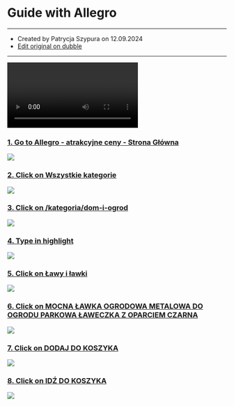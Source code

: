 Guide with Allegro
==================

* * *

*   Created by Patrycja Szypura on 12.09.2024
*   [Edit original on dubble](https://dubble.so/guides/guide-with-allegro-f1zyax4rfp0yc0fc7py5)

* * *

<video controls=""><source src="https://dubble.so/media/video/cc092b49-6c24-4e41-9ba1-b738b5a480f7" type="video/mp4"></video>

### [1\. Go to Allegro - atrakcyjne ceny - Strona Główna](https://allegro.pl/?utm_source=google&utm_medium=cpc&utm_campaign=b2b-ab-ppc-pmax&gad_source=1&gclid=CjwKCAjwooq3BhB3EiwAYqYoEgnkpXUWcjOotwkEYF7Xr6B6gdO-tZS9ogiGd5IyJA7mtjLWwTRXcBoCUJUQAvD_BwE)

![](https://dubble-prod-01.s3.amazonaws.com/assets/347b45f2-d079-4b1b-8836-454a8d87cdc9.png?0)

### [2\. Click on Wszystkie kategorie](https://allegro.pl/?utm_source=google&utm_medium=cpc&utm_campaign=b2b-ab-ppc-pmax&gad_source=1&gclid=CjwKCAjwooq3BhB3EiwAYqYoEgnkpXUWcjOotwkEYF7Xr6B6gdO-tZS9ogiGd5IyJA7mtjLWwTRXcBoCUJUQAvD_BwE)

![](https://d3q7ie80jbiqey.cloudfront.net/media/image/zoom/889d0418-c7e0-45a0-9b1d-3e52c5c4bb92/2.5/51.792929182837/11.412104406?0)

### [3\. Click on /kategoria/dom-i-ogrod](https://allegro.pl/?utm_source=google&utm_medium=cpc&utm_campaign=b2b-ab-ppc-pmax&gad_source=1&gclid=CjwKCAjwooq3BhB3EiwAYqYoEgnkpXUWcjOotwkEYF7Xr6B6gdO-tZS9ogiGd5IyJA7mtjLWwTRXcBoCUJUQAvD_BwE)

![](https://d3q7ie80jbiqey.cloudfront.net/media/image/zoom/7c66ecac-fc14-484c-ad2d-0d73168ae1d8/2.5/51.792929182837/11.412104406?0)

### [4\. Type in highlight](https://allegro.pl/?utm_source=google&utm_medium=cpc&utm_campaign=b2b-ab-ppc-pmax&gad_source=1&gclid=CjwKCAjwooq3BhB3EiwAYqYoEgnkpXUWcjOotwkEYF7Xr6B6gdO-tZS9ogiGd5IyJA7mtjLWwTRXcBoCUJUQAvD_BwE)

![](https://d3q7ie80jbiqey.cloudfront.net/media/image/zoom/04c6651a-3b9a-4b9e-8446-eadb8bdf74e4/2.5/13.456890111706/11.412104406?0)

### [5\. Click on Ławy i ławki](https://allegro.pl/?utm_source=google&utm_medium=cpc&utm_campaign=b2b-ab-ppc-pmax&gad_source=1&gclid=CjwKCAjwooq3BhB3EiwAYqYoEgnkpXUWcjOotwkEYF7Xr6B6gdO-tZS9ogiGd5IyJA7mtjLWwTRXcBoCUJUQAvD_BwE)

![](https://d3q7ie80jbiqey.cloudfront.net/media/image/zoom/7f86629f-717e-4d9d-9271-f94c03f118df/1.6490871438291/40.532106341738/24.236310799459?0)

### [6\. Click on MOCNA ŁAWKA OGRODOWA METALOWA DO OGRODU PARKOWA ŁAWECZKA Z OPARCIEM CZARNA](https://allegro.pl/kategoria/meble-ogrodowe-lawy-i-lawki-82260?gad_source=1&gclid=CjwKCAjwooq3BhB3EiwAYqYoEgnkpXUWcjOotwkEYF7Xr6B6gdO-tZS9ogiGd5IyJA7mtjLWwTRXcBoCUJUQAvD_BwE&utm_campaign=b2b-ab-ppc-pmax&utm_medium=cpc&utm_source=google)

![](https://d3q7ie80jbiqey.cloudfront.net/media/image/zoom/c3b0b797-5390-4ecf-8dfd-7514048518dd/1.5870742922371/66.496666582116/50.927593659942?0)

### [7\. Click on DODAJ DO KOSZYKA](https://allegro.pl/oferta/mocna-lawka-ogrodowa-metalowa-do-ogrodu-parkowa-laweczka-z-oparciem-czarna-15458967164?bi_s=ads&bi_m=listing:desktop:category&bi_c=MjFiYzk2MjAtNDU3YS00NDlmLWFiMjAtMmMzYTZiNmZlMjFlAA&bi_t=ape&referrer=proxy&emission_unit_id=3fcf6f1b-6b90-49af-8f5c-1c263b657441)

![](https://d3q7ie80jbiqey.cloudfront.net/media/image/zoom/60612603-204e-46b1-8991-7aca5e4811f4/2.5/92.755234843553/85.693447321911?0)

### [8\. Click on IDŹ DO KOSZYKA](https://allegro.pl/oferta/mocna-lawka-ogrodowa-metalowa-do-ogrodu-parkowa-laweczka-z-oparciem-czarna-15458967164?bi_s=ads&bi_m=listing:desktop:category&bi_c=MjFiYzk2MjAtNDU3YS00NDlmLWFiMjAtMmMzYTZiNmZlMjFlAA&bi_t=ape&referrer=proxy&emission_unit_id=3fcf6f1b-6b90-49af-8f5c-1c263b657441)

![](https://d3q7ie80jbiqey.cloudfront.net/media/image/zoom/3c27ca6b-912f-45c0-ad2d-f8b72efad832/2.5/78.26839738766/91.988476140355?0)